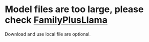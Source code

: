 # Model files are too large, please check [FamilyPlusLlama](#https://huggingface.co/TakanashiShiya/FamilyPlusLlama)

Download and use local file are optional.